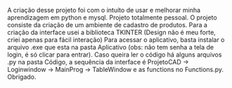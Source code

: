 A criação desse projeto foi com o intuíto de usar e melhorar minha aprendizagem em python e mysql. Projeto totalmente pessoal.
O projeto consiste da criação de um ambiente de cadastro de produtos. Para a criação da interface usei a biblioteca TKINTER (Design não é meu forte, criei apenas para fácil interação)
Para acessar o aplicativo, basta instalar o arquivo .exe que esta na pasta Aplicativo (obs: não tem senha a tela de login, é só clicar para entrar). Caso queira ler o código há alguns arquivos .py na pasta Código, a sequência da interface é ProjetoCAD -> Loginwindow -> MainProg -> TableWindow e as functions no Functions.py. Obrigado.

